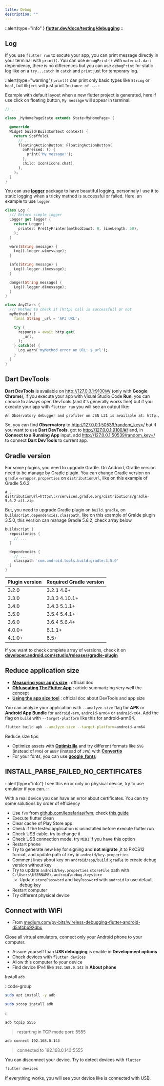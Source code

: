 ```yaml
---
title: Debug
description: ""
---
```


::alert{type="info" }
[**flutter.dev/docs/testing/debugging**](https://flutter.dev/docs/testing/debugging)
::

## Log

If you use `flutter run` to excute your app, you can print message directly in your terminal with `print()`. You can use `debugPrint()` with `material.dart` dependency, there is no differences but you can use `debugPrint` for static log like on a `try...catch` in `catch` and `print` just for temporary log.

::alert{type="warning"}
`print()` can print only basic types like `String` or `bool`, but `Object` will just print `Instance of...`.
::

Example with default layout when a new flutter project is generated, here if use click on floating button, `My message` will appear in terminal.

```dart title="lib/main.dart"
// ...

class _MyHomePageState extends State<MyHomePage> {

  @override
  Widget build(BuildContext context) {
    return Scaffold(
      // ...
      floatingActionButton: FloatingActionButton(
        onPressed: () {
          print('My message!');
        },
        child: Icon(Icons.chat),
      ),
    );
  }
}
```

You can use [**logger**](https://pub.dev/packages/logger) package to have beautiful logging, personnaly I use it to static logging when a tricky method is successful or failed. Here, an example to use `logger`

```dart
class Log {
  /// Return simple logger
  Logger get logger {
    return Logger(
      printer: PrettyPrinter(methodCount: 0, lineLength: 50),
    );
  }

  warn(String message) {
    Log().logger.w(message);
  }

  info(String message) {
    Log().logger.i(message);
  }

  danger(String message) {
    Log().logger.d(message);
  }
}

class AnyClass {
  /// Method to check if [http] call is successfull or not
  myMethod() {
    final String _url = 'API URL';

    try {
      response = await http.get(
        _url,
      );
    } catch(e) {
      Log.warn('myMethod error on URL: $_url');
    }
  }
}
```

## Dart DevTools

**Dart DevTools** is available on <http://127.0.0.1:9100/#/> (only with **Google Chrome**), if you execute your app with Visual Studio Code **Run**, you can choose to always open DevTools (and it's generally works fine) but if you execute your app with `flutter run` you will see an output like:

```sh
An Observatory debugger and profiler on JSN L21 is available at: http://127.0.0.1:50539/N85_rPfSJSk=/
```

So, you can find **Observatory** to <http://127.0.0.1:50539/random_key=/> but if you want to use **Dart DevTools**, got to <http://127.0.0.1:9100/#/> and, in **Connect to a Running App** input, add <http://127.0.0.1:50539/random_key=/> to connect **Dart DevTools** to current app.

## Gradle version

For some plugins, you need to upgrade Gradle. On Android, Gradle version need to be manage by Gradle plugin. You can change Gradle version on `gradle-wrapper.properties` on `distributionUrl`, like on this example of Gradle 5.6.2

```properties[android/gradle/wrapper/gradle-wrapper.properties]
# ...
distributionUrl=https\://services.gradle.org/distributions/gradle-5.6.2-all.zip
```

But, you need to upgrade Gradle plugin on `build.gradle`, on `buildscript.dependencies.classpath`, like on this example of Gralde plugin 3.5.0, this version can manage Gradle 5.6.2, check array below

```groovy [android/build.gradle]
buildscript {
  repositories {
    // ...
  }

  dependencies {
    // ...
    classpath 'com.android.tools.build:gradle:3.5.0'
  }
}
```

| Plugin version | Required Gradle version |
| -------------- | ----------------------- |
| 3.2.0          | 3.2.1 4.6+              |
| 3.3.0          | 3.3.3 4.10.1+           |
| 3.4.0          | 3.4.3 5.1.1+            |
| 3.5.0          | 3.5.4 5.4.1+            |
| 3.6.0          | 3.6.4 5.6.4+            |
| 4.0.0+         | 6.1.1+                  |
| 4.1.0+         | 6.5+                    |

If you want to check complete array of versions, check it on [**developer.android.com/studio/releases/gradle-plugin**](https://developer.android.com/studio/releases/gradle-plugin#4-1-0)

## Reduce application size

- [**Measuring your app's size**](https://flutter.dev/docs/perf/app-size) : official doc
- [**Obfuscating The Flutter App**](https://medium.com/flutterdevs/obfuscating-the-flutter-app-80a190ed7540) : article summarizing very well the concept
- [**Using the app size tool**](https://flutter.dev/docs/development/tools/devtools/app-size) : official doc about DevTools and app size

You can analyze your application with `--analyze-size` flag for **APK** or **Android App Bundle** for `android-arm`, `android-arm64` or `android-x64`. Add the flag on `build` with `--target-platform` like this for android-arm64.

```sh
flutter build apk --analyze-size --target-platform=android-arm64
```

Reduce size tips:

- Optimize assets with [**Optimizilla**](https://imagecompressor.com/fr/) and try different formats like `SVG` (instead of `PNG`) or `WEBP` (instead of `JPG`) with [**Convertio**](https://convertio.co/)
- For your fonts, you can use [**google_fonts**](https://pub.dev/packages/google_fonts)

## INSTALL_PARSE_FAILED_NO_CERTIFICATES

::alert{type="info"}
I see this error only on physical device, try to use emulator if you can.
::

With a real device you can have an error about certificates. You can try some solutions by order of efficiency

- Use `fvm` from [github.com/leoafarias/fvm](https://github.com/leoafarias/fvm), check [this guide](/documentation/development/frameworks/flutter/setup)
- Execute flutter clean
- Clear cache of Play Store app
- Check if the tested application is uninstalled before execute flutter run
- Check USB cable, try to change it
- Check USB connection mode, try `MIDI` if you have this option
- Restart phone
- Try to generate new key for signing and **not migrate** ,it to PKCS12 format, and update path of key in `android/key.properties`
- Comment lines about key on `android/app/build.gradle` to create debug version without key
- Try to update `android/key.properties` `storeFile` path with `C:\Users\USERNAME\.android\debug.keystore`
  - Update `storePassword` and `keyPassword` with `android` to use default debug key
- Restart computer
- Try different physical device

## Connect with WiFi

- From [medium.com/py-bits/wireless-debugging-flutter-android-d5af4bb92dbc](https://medium.com/py-bits/wireless-debugging-flutter-android-d5af4bb92dbc)

Close all virtual emulators, connect only your Android phone to your computer.

- Assure yourself than **USB debugging** is enable in **Development options**
- Check devices with `flutter devices`
- Allow this computer fo your device
- Find device IPv4 like `192.168.0.143` in **About phone**

Install `adb`

::code-group

```sh [npx]
sudo apt install -y adb
```

```sh [pnpm]
sudo scoop install adb
```

::

```sh
adb tcpip 5555
```

> restarting in TCP mode port: 5555

```sh
adb connect 192.168.0.143
```

> connected to 192.168.0.143:5555

You can disconnect your device. Try to detect devices with `flutter`

```sh
flutter devices
```

If everything works, you will see your device like is connected with USB.
